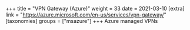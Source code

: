 +++
title = "VPN Gateway (Azure)"
weight = 33
date = 2021-03-10
[extra]
link = "https://azure.microsoft.com/en-us/services/vpn-gateway/"
[taxonomies]
groups = ["msazure"]
+++
Azure managed VPNs

